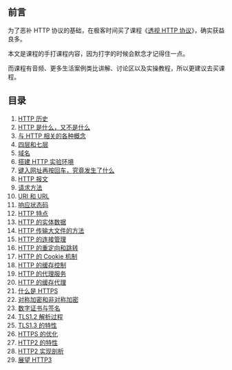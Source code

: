 ## 前言

为了恶补 HTTP 协议的基础，在极客时间买了课程《[透视 HTTP 协议](https://time.geekbang.org/column/intro/189)》，确实获益良多。

本文是课程的手打课程内容，因为打字的时候会默念才记得住一点。

而课程有音频、更多生活案例类比讲解、讨论区以及实操教程，所以更建议去买课程。

## 目录

1. [HTTP 历史](https://github.com/a298003154/learning/blob/master/front_end/%E8%AE%A1%E7%AE%97%E6%9C%BA%E7%BD%91%E7%BB%9C/HTTP/1.HTTP%E5%8E%86%E5%8F%B2.md)
2. [HTTP 是什么，又不是什么](https://github.com/a298003154/learning/blob/master/front_end/%E8%AE%A1%E7%AE%97%E6%9C%BA%E7%BD%91%E7%BB%9C/HTTP/2.HTTP%E6%98%AF%E4%BB%80%E4%B9%88%EF%BC%8C%E5%8F%88%E4%B8%8D%E6%98%AF%E4%BB%80%E4%B9%88.md)
3. [与 HTTP 相关的各种概念](https://github.com/a298003154/learning/blob/master/front_end/%E8%AE%A1%E7%AE%97%E6%9C%BA%E7%BD%91%E7%BB%9C/HTTP/3.%E4%B8%8EHTTP%E7%9B%B8%E5%85%B3%E7%9A%84%E5%90%84%E7%A7%8D%E6%A6%82%E5%BF%B5.md)
4. [四层和七层](https://github.com/a298003154/learning/blob/master/front_end/%E8%AE%A1%E7%AE%97%E6%9C%BA%E7%BD%91%E7%BB%9C/HTTP/4.%E5%9B%9B%E5%B1%82%E5%92%8C%E4%B8%83%E5%B1%82.md)
5. [域名](https://github.com/a298003154/learning/blob/master/front_end/%E8%AE%A1%E7%AE%97%E6%9C%BA%E7%BD%91%E7%BB%9C/HTTP/5.%E5%9F%9F%E5%90%8D.md)
6. [搭建 HTTP 实验环境](https://github.com/a298003154/learning/blob/master/front_end/%E8%AE%A1%E7%AE%97%E6%9C%BA%E7%BD%91%E7%BB%9C/HTTP/6.%E6%90%AD%E5%BB%BAHTTP%E5%AE%9E%E9%AA%8C%E7%8E%AF%E5%A2%83.md)
7. [键入网址再按回车，究竟发生了什么](https://github.com/a298003154/learning/blob/master/front_end/%E8%AE%A1%E7%AE%97%E6%9C%BA%E7%BD%91%E7%BB%9C/HTTP/7.%20%E9%94%AE%E5%85%A5%E7%BD%91%E5%9D%80%E5%86%8D%E6%8C%89%E5%9B%9E%E8%BD%A6%EF%BC%8C%E7%A9%B6%E7%AB%9F%E5%8F%91%E7%94%9F%E4%BA%86%E4%BB%80%E4%B9%88.md)
8. [HTTP 报文](https://github.com/a298003154/learning/blob/master/front_end/%E8%AE%A1%E7%AE%97%E6%9C%BA%E7%BD%91%E7%BB%9C/HTTP/8.HTTP%E6%8A%A5%E6%96%87.md)
9. [请求方法](https://github.com/a298003154/learning/blob/master/front_end/%E8%AE%A1%E7%AE%97%E6%9C%BA%E7%BD%91%E7%BB%9C/HTTP/9.%E8%AF%B7%E6%B1%82%E6%96%B9%E6%B3%95.md)
10. [URI 和 URL](https://github.com/a298003154/learning/blob/master/front_end/%E8%AE%A1%E7%AE%97%E6%9C%BA%E7%BD%91%E7%BB%9C/HTTP/10.URI%E5%92%8CURL.md)
11. [响应状态码](https://github.com/a298003154/learning/blob/master/front_end/%E8%AE%A1%E7%AE%97%E6%9C%BA%E7%BD%91%E7%BB%9C/HTTP/11.%E5%93%8D%E5%BA%94%E7%8A%B6%E6%80%81%E7%A0%81.md)
12. [HTTP 特点](https://github.com/a298003154/learning/blob/master/front_end/%E8%AE%A1%E7%AE%97%E6%9C%BA%E7%BD%91%E7%BB%9C/HTTP/12.HTTP%E7%89%B9%E7%82%B9.md)
13. [HTTP 的实体数据](https://github.com/a298003154/learning/blob/master/front_end/%E8%AE%A1%E7%AE%97%E6%9C%BA%E7%BD%91%E7%BB%9C/HTTP/13.HTTP%E7%9A%84%E5%AE%9E%E4%BD%93%E6%95%B0%E6%8D%AE.md)
14. [HTTP 传输大文件的方法](https://github.com/a298003154/learning/blob/master/front_end/%E8%AE%A1%E7%AE%97%E6%9C%BA%E7%BD%91%E7%BB%9C/HTTP/14.HTTP%E4%BC%A0%E8%BE%93%E5%A4%A7%E6%96%87%E4%BB%B6%E7%9A%84%E6%96%B9%E6%B3%95.md)
15. [HTTP 的连接管理](https://github.com/a298003154/learning/blob/master/front_end/%E8%AE%A1%E7%AE%97%E6%9C%BA%E7%BD%91%E7%BB%9C/HTTP/15.HTTP%E7%9A%84%E8%BF%9E%E6%8E%A5%E7%AE%A1%E7%90%86.md)
16. [HTTP 的重定向和跳转](https://github.com/a298003154/learning/blob/master/front_end/%E8%AE%A1%E7%AE%97%E6%9C%BA%E7%BD%91%E7%BB%9C/HTTP/16.HTTP%E7%9A%84%E9%87%8D%E5%AE%9A%E5%90%91%E5%92%8C%E8%B7%B3%E8%BD%AC.md)
17. [HTTP 的 Cookie 机制](https://github.com/a298003154/learning/blob/master/front_end/%E8%AE%A1%E7%AE%97%E6%9C%BA%E7%BD%91%E7%BB%9C/HTTP/17.HTTP%E7%9A%84Cookie%E6%9C%BA%E5%88%B6.md)
18. [HTTP 的缓存控制](https://github.com/a298003154/learning/blob/master/front_end/%E8%AE%A1%E7%AE%97%E6%9C%BA%E7%BD%91%E7%BB%9C/HTTP/18.HTTP%E7%9A%84%E7%BC%93%E5%AD%98%E6%8E%A7%E5%88%B6.md)
19. [HTTP 的代理服务](https://github.com/a298003154/learning/blob/master/front_end/%E8%AE%A1%E7%AE%97%E6%9C%BA%E7%BD%91%E7%BB%9C/HTTP/19.HTTP%E7%9A%84%E4%BB%A3%E7%90%86%E6%9C%8D%E5%8A%A1.md)
20. [HTTP 的缓存代理](https://github.com/a298003154/learning/blob/master/front_end/%E8%AE%A1%E7%AE%97%E6%9C%BA%E7%BD%91%E7%BB%9C/HTTP/20.HTTP%E7%9A%84%E7%BC%93%E5%AD%98%E4%BB%A3%E7%90%86.md)
21. [什么是 HTTPS](https://github.com/a298003154/learning/blob/master/front_end/%E8%AE%A1%E7%AE%97%E6%9C%BA%E7%BD%91%E7%BB%9C/HTTP/21.%E4%BB%80%E4%B9%88%E6%98%AFHTTPS.md)
22. [对称加密和非对称加密](https://github.com/a298003154/learning/blob/master/front_end/%E8%AE%A1%E7%AE%97%E6%9C%BA%E7%BD%91%E7%BB%9C/HTTP/22.%E5%AF%B9%E7%A7%B0%E5%8A%A0%E5%AF%86%E5%92%8C%E9%9D%9E%E5%AF%B9%E7%A7%B0%E5%8A%A0%E5%AF%86.md)
23. [数字证书与签名](https://github.com/a298003154/learning/blob/master/front_end/%E8%AE%A1%E7%AE%97%E6%9C%BA%E7%BD%91%E7%BB%9C/HTTP/23.%E6%95%B0%E5%AD%97%E8%AF%81%E4%B9%A6%E4%B8%8E%E7%AD%BE%E5%90%8D.md)
24. [TLS1.2 解析过程](https://github.com/a298003154/learning/blob/master/front_end/%E8%AE%A1%E7%AE%97%E6%9C%BA%E7%BD%91%E7%BB%9C/HTTP/24.TLS1.2%E8%A7%A3%E6%9E%90%E8%BF%87%E7%A8%8B.md)
25. [TLS1.3 的特性](https://github.com/a298003154/learning/blob/master/front_end/%E8%AE%A1%E7%AE%97%E6%9C%BA%E7%BD%91%E7%BB%9C/HTTP/25.TLS1.3%E7%9A%84%E7%89%B9%E6%80%A7.md)
26. [HTTPS 的优化](https://github.com/a298003154/learning/blob/master/front_end/%E8%AE%A1%E7%AE%97%E6%9C%BA%E7%BD%91%E7%BB%9C/HTTP/26.HTTPS%E7%9A%84%E4%BC%98%E5%8C%96.md)
27. [HTTP2 的特性](https://github.com/a298003154/learning/blob/master/front_end/%E8%AE%A1%E7%AE%97%E6%9C%BA%E7%BD%91%E7%BB%9C/HTTP/27.HTTP2%E7%9A%84%E7%89%B9%E6%80%A7.md)
28. [HTTP2 实现剖析](https://github.com/a298003154/learning/blob/master/front_end/%E8%AE%A1%E7%AE%97%E6%9C%BA%E7%BD%91%E7%BB%9C/HTTP/28.HTTP2%E5%AE%9E%E7%8E%B0%E5%89%96%E6%9E%90.md)
29. [展望 HTTP3](https://github.com/a298003154/learning/blob/master/front_end/%E8%AE%A1%E7%AE%97%E6%9C%BA%E7%BD%91%E7%BB%9C/HTTP/29.%E5%B1%95%E6%9C%9BHTTP3.md)
